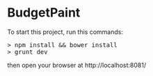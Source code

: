 # BudgetPaint	

To start this project, run this commands:

<pre>
> npm install && bower install
> grunt dev 
</pre>

then open your browser at http://localhost:8081/
